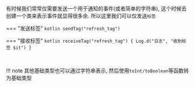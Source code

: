 有时候我们常常仅需要发送一个用于通知的事件(或者简单的字符串), 这个时候去创建一个类来表示事件就显得很多余. 所以这里我们可以仅发送`标签`

=== "发送标签"
    ```kotlin
    sendTag("refresh_tag")
    ```

=== "接收标签"
    ```kotlin
    receiveTag("refresh_tag") {
        Log.d("日志", "收到标签 $it")
    }
    ```

<br>

!!! note
    其他基础类型也可以通过字符串表示, 然后使用`toInt/toBoolean`等函数转为基础类型